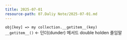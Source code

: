 ```yaml
---
title: 2025-07-01
resource-path: 07.Daliy Note/2025-07-01.md
---
```

`obj[key] => my collection.__getitem__(key)`  
`__getitem__()` <- 던더(dunder) 메서드 double holden 줄임말  